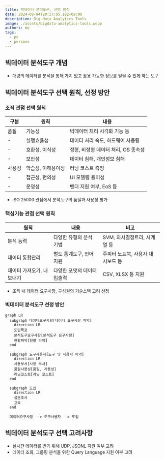 ```yaml
---
title: 빅데이터 분석도구, 선택 원칙
date: 2024-08-04T20:37:05.182+09:00
description: Big-data Analytics Tools
image: ./assets/bigdata-analytics-tools.webp
authors: me
tags: 
  - pe
  - pe/conv 
---
```


## 빅데이터 분석도구 개념

- 대량의 데이터를 분석을 통해 가치 있고 활용 가능한 정보를 얻을 수 있게 하는 도구

## 빅데이터 분석도구 선택 원칙, 선정 방안

### 조직 관점 선택 원칙

| 구분 | 원칙 | 내용 |
| --- | --- | --- |
| 품질 | 기능성 | 빅데이터 처리 시각화 기능 등 |
| - | 실행효율성 | 데이터 처리 속도, 하드웨어 사용량 |
| - | 호환성, 이식성 | 정형, 비정형 데이터 처리, OS 종속성 |
| - | 보안성 | 데이터 침해, 개인정보 침해 |
| 사용성 | 학습성, 이해용이성 | 러닝 코스트 측정 |
| - | 접근성, 편의성 | UI 모델링 용이성 |
| - | 운영성 | 벤더 지원 여부, EoS 등 |

- ISO 25000 관점에서 분석도구의 품질과 사용성 평가

### 핵심기능 관점 선택 원칙

| 원칙 | 내용 | 비고 |
| --- | --- | --- |
| 분석 능력 | 다양한 유형의 분석 기법 | SVM, 의사결정트리, 시계열 등 |
| 데이터 통합관리 | 별도 통계도구, 언어 지원 | 주피터 노트북, 사용자 대시보드 등 |
| 데이터 가져오기, 내보내기 | 다양한 포맷의 데이터 입출력 | CSV, XLSX 등 지원 |

- 조직 내 데이터 요구사항, 구성원의 기술스택 고려 선정

### 빅데이터 분석도구 선정 방안

```mermaid
graph LR
  subgraph 데이터요구사항[데이터 요구사항 파악]
    direction LR
    도입목표
    분석도구요구사항[분석도구 요구사항]
    현황파악[현황 파악]
  end

  subgraph 도구사용자[도구 및 사용자 파악]
    direction LR
    사용부서[사용 부서]
    품질사용성[품질, 사용성]
    러닝코스트[러닝 코스트]
  end

  subgraph 도입
    direction LR
    설문조사
    교육
  end

  데이터요구사항 --> 도구사용자 --> 도입
```

## 빅데이터 분석도구 선택 고려사항

- 실시간 데이터를 받기 위해 UDP, JSONL 지원 여부 고려
- 데이터 조회, 그룹핑 분석을 위한 Query Language 지원 여부 고려
